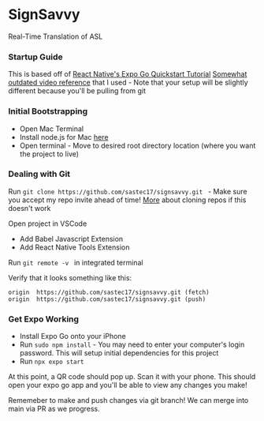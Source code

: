 SignSavvy 
===========================
Real-Time Translation of ASL

### Startup Guide
This is based off of [React Native's Expo Go Quickstart Tutorial](https://reactnative.dev/docs/environment-setup)
[Somewhat outdated video reference](https://www.youtube.com/watch?v=YysKbNk1tj0&t=370s) that I used - Note that your setup will be slightly different because you'll be pulling from git 

### Initial Bootstrapping 
* Open Mac Terminal
* Install node.js for Mac [here](https://nodejs.org/en/download)
* Open terminal - Move to desired root directory location (where you want the project to live)

### Dealing with Git
Run ```git clone https://github.com/sastec17/signsavvy.git ``` - Make sure you accept my repo invite ahead of time!
[More]([https://docs.github.com/en/repositories/creating-and-managing-repositories/cloning-a-repository) about cloning repos if this doesn't work

Open project in VSCode 
* Add Babel Javascript Extension
* Add React Native Tools Extension

Run ```git remote -v ``` in integrated terminal

Verify that it looks something like this:
```
origin	https://github.com/sastec17/signsavvy.git (fetch)
origin	https://github.com/sastec17/signsavvy.git (push)
```

### Get Expo Working 
* Install Expo Go onto your iPhone
* Run ```sudo npm install``` -  You may need to enter your computer's login password. This will setup initial dependencies for this project
* Run ```npx expo start```

At this point, a QR code should pop up. Scan it with your phone. 
This should open your expo go app and you'll be able to view any changes you make! 

Rememeber to make and push changes via git branch! We can merge into main via PR as we progress. 
